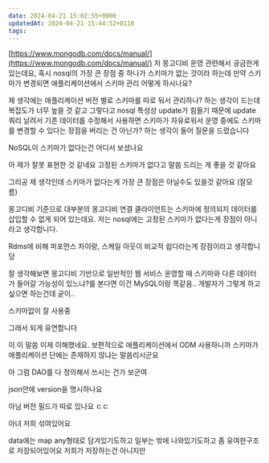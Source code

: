 ```yaml
---
date: 2024-04-21 15:02:55+0000
updatedAt: 2024-04-21 15:44:52+8110
tags: 
---
```


[https://www.mongodb.com/docs/manual/](https://www.mongodb.com/docs/manual/)
저 몽고디비 운영 관련해서 궁금한게 있는데요, 혹시 nosql의 가장 큰 장점 중 하나가 스키마가 없는 것이라 하는데 만약 스키마가 변경되면 애플리케이션에서 스키마 관리 어떻게 하시나요?

제 생각에는 애플리케이션 버전 별로 스키마를 따로 둬서 관리하나? 하는 생각이 드는데 복잡도가 너무 높을 것 같고 그렇다고 nosql 특성상 update가 힘들기 때문에 update 쿼리 날려서 기존 데이터를 수정해서 사용하면 스키마가 자유로워서 운영 중에도 스키마를 변경할 수 있다는 장점을 버리는 건 아닌가? 하는 생각이 들어 질문을 드렸습니다

NoSQL이 스키마가 없다는건 어디서 보셨나요

아 제가 잘못 표현한 것 같네요 고정된 스키마가 없다고 말씀 드리는 게 좋을 것 같아요

그리공 제 생각인데 스키마가 없다는게 가장 큰 장점은 아닐수도 있을것 같아요 (잘모름)

몽고디비 기준으로 대부분의 몽고디비 연결 클라이언트는 스키마에 정의되지 데이터를 삽입할 수 없게 되어 있는데요. 저는 nosql에는 고정된 스키마가 없다는게 장점이 아니라고 생각합니다.

Rdms에 비해 퍼포먼스 차이랑, 스케일 아웃이 비교적 쉽다라는게 장점이라고 생각합니당

잘 생각해보면 몽고디비 기반으로 일반적인 웹 서비스 운영할 때 스키마와 다른 데이터가 들어갈 가능성이 있느냐?를 본다면 이건 MySQL이랑 똑같음.. 개발자가 그렇게 하고 싶으면 하는건데 굳이..

스키마없이 잘 사용중

그래서 되게 유연합니다

이 이 말씀 이제 이해했네요. 보편적으로 애플리케이션에서 ODM 사용하니까 스키마가 애플리케이션 단에는 존재하지 않냐는 말씀리시군요

아 그럼 DAO를 다 정의해서 쓰시는 건가 보군여

json안에 version을 명시하나요

아님 버전 필드가 따로 있나요 ㄷㄷ

아녀 저희 섞여있어요

data에는 map any형태로 담겨있기도하고
일부는 밖에 나와있기도하고 좀 유여한구조로 저장되어있어요
저희가 저장하는건 아니지만